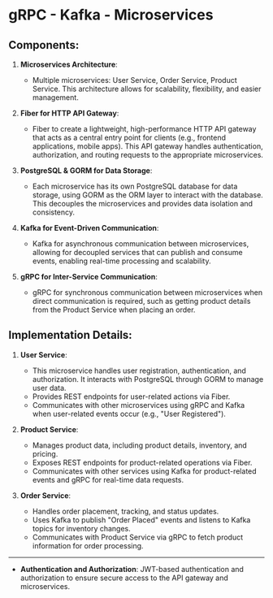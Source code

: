 # gRPC - Kafka - Microservices

## Components:

1. **Microservices Architecture**:

    - Multiple microservices: User Service, Order Service, Product Service. This architecture allows for scalability, flexibility, and easier management.

2. **Fiber for HTTP API Gateway**:

    - Fiber to create a lightweight, high-performance HTTP API gateway that acts as a central entry point for clients (e.g., frontend applications, mobile apps). This API gateway handles authentication, authorization, and routing requests to the appropriate microservices.

3. **PostgreSQL & GORM for Data Storage**:

    - Each microservice has its own PostgreSQL database for data storage, using GORM as the ORM layer to interact with the database. This decouples the microservices and provides data isolation and consistency.

4. **Kafka for Event-Driven Communication**:

    - Kafka for asynchronous communication between microservices, allowing for decoupled services that can publish and consume events, enabling real-time processing and scalability.

5. **gRPC for Inter-Service Communication**:

    - gRPC for synchronous communication between microservices when direct communication is required, such as getting product details from the Product Service when placing an order.

## Implementation Details:

1. **User Service**:

    - This microservice handles user registration, authentication, and authorization. It interacts with PostgreSQL through GORM to manage user data.
    - Provides REST endpoints for user-related actions via Fiber.
    - Communicates with other microservices using gRPC and Kafka when user-related events occur (e.g., "User Registered").

2. **Product Service**:

    - Manages product data, including product details, inventory, and pricing.
    - Exposes REST endpoints for product-related operations via Fiber.
    - Communicates with other services using Kafka for product-related events and gRPC for real-time data requests.

3. **Order Service**:

    - Handles order placement, tracking, and status updates.
    - Uses Kafka to publish "Order Placed" events and listens to Kafka topics for inventory changes.
    - Communicates with Product Service via gRPC to fetch product information for order processing.

---

-   **Authentication and Authorization**: JWT-based authentication and authorization to ensure secure access to the API gateway and microservices.

<!-- export PATH="$PATH:$(go env GOPATH)/bin" -->
<!-- protoc --go_out=. --go-grpc_out=. proto/user.proto -->
